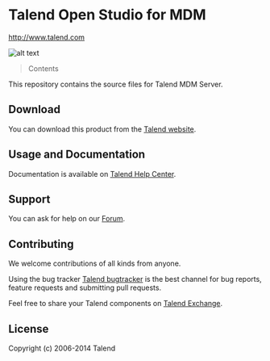 # Talend Open Studio for MDM
http://www.talend.com


![alt text](http://www.talend.com/sites/all/themes/talend_responsive/images/logo.png "Talend")


> Contents

This repository contains the source files for Talend MDM Server.

## Download

You can download this product from the [Talend website](http://www.talend.com/download/mdm).


## Usage and Documentation

Documentation is available on [Talend Help Center](http://help.talend.com/).



## Support 

You can ask for help on our [Forum](http://www.talend.com/services/global-technical-support).


## Contributing

We welcome contributions of all kinds from anyone.

Using the bug tracker [Talend bugtracker](http://jira.talendforge.org/) is the best channel for bug reports, feature requests and submitting pull requests.

Feel free to share your Talend components on [Talend Exchange](http://www.talendforge.org/exchange).

## License

Copyright (c) 2006-2014 Talend
